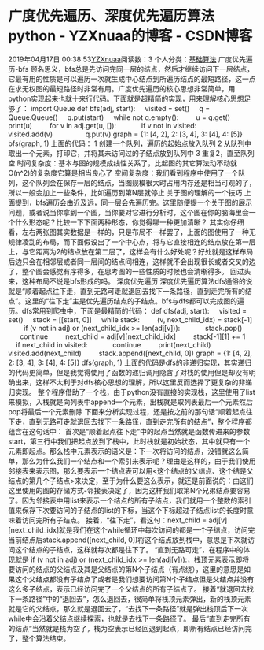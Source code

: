 # 广度优先遍历、深度优先遍历算法 python - YZXnuaa的博客 - CSDN博客
2019年04月17日 00:38:53[YZXnuaa](https://me.csdn.net/YZXnuaa)阅读数：3
个人分类：[基础算法](https://blog.csdn.net/YZXnuaa/article/category/7523136)
广度优先遍历-bfs
顾名思义，bfs总是先访问完同一层的结点，然后才继续访问下一层结点，它最有用的性质是可以遍历一次就生成中心结点到所遍历结点的最短路径，这一点在求无权图的最短路径时非常有用。广度优先遍历的核心思想非常简单，用python实现起来也就十来行代码。下面就是超精简的实现，用来理解核心思想足够了：
import Queue
def bfs(adj, start):
    visited = set()
    q = Queue.Queue()
    q.put(start)
    while not q.empty():
        u = q.get()
        print(u)
        for v in adj.get(u, []):
            if v not in visited:
                visited.add(v)
                q.put(v)
graph = {1: [4, 2], 2: [3, 4], 3: [4], 4: [5]}
bfs(graph, 1)
上面的代码：
1 创建一个队列，遍历的起始点放入队列
2 从队列中取出一个元素，打印它，并将其未访问过的子结点放到队列中
3 重复2，直至队列空
时间复杂度：基本与图的规模成线性关系了，比起图的其它算法动不动就O(n^2)的复杂度它算是相当良心了
空间复杂度：我们看到程序中使用了一个队列，这个队列会在保存一层的结点，当图规模很大时占用内存还是相当可观的了，所以一般会加上一些条件，比如遍历到第N层就停止
关于图的理解的一个技巧
上面提到，bfs遍历会由近及远，同一层会先遍历完。这里随便提一个关于图的展示问题，或者说当你拿到一个图，当你要对它进行分析时，这个图在你的脑海里会一个什么形态呢？比较一下下面两种形态，你觉得哪一种更加清晰？
其实你仔细看，左右两张图其实数据是一样的，只是布局不一样罢了，上面的图使用了一种无规律凌乱的布局，而下面假设出了一个中心点，将与它直接相连的结点放在第一层上，与它距离为2的结点放在第二层了，这样会有什么好处呢？好处就是这样布局后边只会在相邻层或者同一层间的结点间相连，这样就不会出现很长或者交叉的边了，整个图会感觉有序得多，在思考图的一些性质的时候也会清晰得多。
回过头来，这种布局不说是bfs形成的吗。
深度优先遍历
深度优先遍历算法dfs通俗的说就是“顺着起点往下走，直到无路可走就退回去找下一条路径，直到走完所有的结点”。这里的“往下走”主是优先遍历结点的子结点。bfs与dfs都可以完成图的遍历。dfs常用到爬虫中，下面是最精简的代码：
def dfs(adj, start):
    visited = set()
    stack = [[start, 0]]
    while stack:
        (v, next_child_idx) = stack[-1]
        if (v not in adj) or (next_child_idx >= len(adj[v])):
            stack.pop()
            continue
        next_child = adj[v][next_child_idx]
        stack[-1][1] += 1
        if next_child in visited:
            continue
        print(next_child)
        visited.add(next_child)
        stack.append([next_child, 0])
graph = {1: [4, 2], 2: [3, 4], 3: [4], 4: [5]}
dfs(graph, 1)
上面的代码是dfs的非递归实现，其实递归的代码更简单，但是我觉得使用了函数的递归调用隐含了对栈的使用但是却没有明确出来，这样不太利于对dfs核心思想的理解，所以这里反而选择了更复杂的非递归实现。
整个程序借助了一个栈，由于python没有直接的实现栈，这里使用了list来模拟，入栈就是向列表中append一个元素，出栈就是取列表最后一个元素然后pop将最后一个元素删除
下面来分析实现过程，还是按之前的那句话“顺着起点往下走，直到无路可走就退回去找下一条路径，直到走完所有的结点”，整个程序都蕴含在这句话中：
首次是“顺着起点往下走”中的起点当然就是函数传进来的参数start，第三行中我们把起点放到了栈中，此时栈就是初始状态，其中就只有一个元素即起点。那么栈中元素表示的语义是：下一次将访问的结点，没错就这么简单，那么为什么我们一个结点和一个索引来表示呢？理由是这样的，由于我们使用邻接表来表示图，那么要表示一个结点表可以用<这个结点的父结点、这个结是父结点的第几个子结点>来决定，至于为什么要这么表示，就还是前面说的：由这们这里使用的图的存储方式-邻接表决定了，因为这样我们取第N个兄弟结点要容易了。因为邻接表中用list来表示一个结点的所有子结点，我们就用一个整数的索引值来保存下次要访问的子结点的list的下标，当这个下标超过子结点list的长度时意味着访问完所有子结点。
接着，“往下走”，看这句：next_child = adj[v][next_child_idx]就是我们在这个while循环中每次访问的都是一个子结点，访问完当前结点后stack.append([next_child, 0])将这个结点放到栈中，意思是下次就访问这个结点的子结点，这样就每次都是往下了。
“直到无路可走”，在程序中的体现就是 if (v not in adj) or (next_child_idx >= len(adj[v])):，栈顶元素表示即将要访问的结点的父结点及其是父结点的第N个子结点（有点绕），这里的意思是如果这个父结点都没有子结点了或者是我们想要访问第N个子结点但是父结点并没有这么多子结点，表示已经访问完了一个父结点的所有子结点了。
接着“就退回去找下一条路径”中的“退回去”，怎么退回去，很简单将栈顶元素弹出，新的栈顶元素就是它的父结点，那么就是退回去了，“去找下一条路径”就是弹出栈顶后下一次while中会沿着父结点继续探索，也就是去找下一条路径了。
最后“直到走完所有的结点“当然就是栈为空了，栈为空表示已经回退到起点，即所有结点已经访问完了，整个算法结束。
